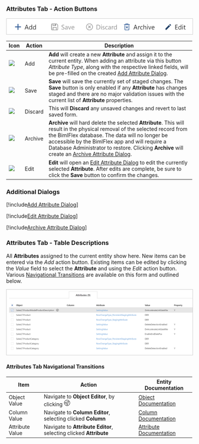 ### Attributes Tab - Action Buttons  

<img
    src="images/bimlflex-app-tab-attributes-actions.png"
    class="border-image"
    style="border:1px solid #CCC;"
    title="Attributes Tab - Action Buttons"
/>

| Icon | Action | Description |
| ---- | ------ | ----------- |
| <div class="icon-col m-5"><img src="images/svg-icons/add.svg" /></div> | <span class="nowrap-col m-5">Add</span> | **Add** will create a new **Attribute** and assign it to the current entity.  When adding an attribute via this button *Attribute Type*, along with the respective linked fields, will be pre-filled on the created [Add Attribute Dialog](#add-attribute-dialog-box). |
| <div class="icon-col m-5"><img src="images/svg-icons/save.svg" /></div>           | <span class="nowrap-col m-5">Save</span>    | **Save** will save the currently set of staged changes.  The **Save** button is only enabled if any **Attribute** has changes staged and there are no major validation issues with the current list of **Attribute** properties.                                                                                                                                              |
| <div class="icon-col m-5"><img src="images/svg-icons/discard.svg" /></div> | Discard | This will **Discard** any unsaved changes and revert to last saved form.|
|<div class="icon-col m-5" ><img src="images/svg-icons/archive-delete.svg" /></div>|<span class="nowrap-col m-5">Archive</span>|**Archive** will hard delete the selected **Attribute**.  This will result in the physical removal of the selected record from the BimlFlex database.  The data will no longer be accessible by the BimlFlex app and will require a Database Administrator to restore. Clicking **Archive** will create an [Archive Attribute Dialog](#archive-attribute-dialog-box).|
|<div class="icon-col m-5" ><img src="images/svg-icons/edit.svg" /></div>|<span class="nowrap-col m-5">Edit</span>|**Edit** will open an [Edit Attribute Dialog](#edit-attribute-dialog-box) to edit the currently selected **Attribute**.  After edits are complete, be sure to click the **Save** button to confirm the changes.|

### Additional Dialogs  

[!include[Add Attribute Dialog](_dialog-add-attribute.md)]  

[!include[Edit Attribute Dialog](_dialog-edit-attribute.md)]  

[!include[Archive Attribute Dialog](_dialog-archive-attribute-list.md)]

### Attributes Tab - Table Descriptions  

All **Attributes** assigned to the current entity show here.  New items can be entered via the *Add* action button.  Existing items can be edited by clicking the *Value* field to select the **Attribute** and using the *Edit* action button.  Various [Navigational Transitions](#attributes-tab-navigational-transitions) are available on this form and outlined below.  

<img
    src="images/bimlflex-app-tab-attributes-table.png"
    class="border-image"
    style="border:1px solid #CCC;"
    title="Attributes Tab - Table Descriptions"
/>

#### Attributes Tab Navigational Transitions

| Item | Action | Entity Documentation |
| ---- | ------ | -------------------- |
| Object Value | Navigate to **Object Editor**, by clicking <img class="icon-inline" src="images/svg-icons/navigate.svg" style="width: 18px"/> | [Object Documentation](objects.md) |
| Column Value | Navigate to **Column Editor**, selecting clicked **Column** | [Column Documentation](columns.md) |
| Attribute Value | Navigate to **Attribute Editor**, selecting clicked **Attribute** | [Attribute Documentation](attributes.md) |
